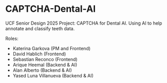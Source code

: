 # CAPTCHA-Dental-AI
UCF Senior Design 2025 Project: CAPTCHA for Dental AI. Using AI to help annotate and classify teeth data. 

Roles:
-  Katerina Garkova (PM and Frontend)
-  David Hablich (Frontend)
-  Sebastian Reconco (Frontend)
-  Arique Heemal (Backend & AI)
-  Alan Alberto (Backend & AI)
-  Yased Luna Villanueva (Backend & AI)
